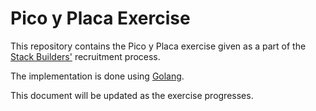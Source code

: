 # Pico y Placa Exercise

This repository contains the Pico y Placa exercise given as a part of the [Stack
Builders'][1] recruitment process.

The implementation is done using [Golang][2].

This document will be updated as the exercise progresses.

[1]: https://www.stackbuilders.com/
[2]: https://golang.org/
